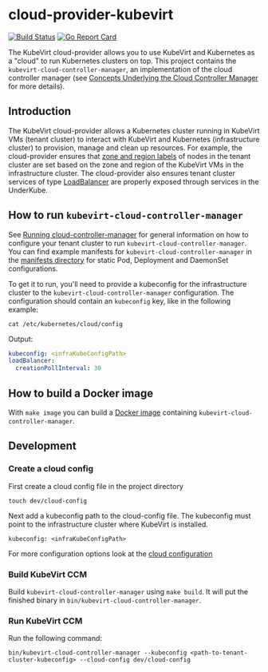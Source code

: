# cloud-provider-kubevirt
[![Build Status](https://travis-ci.org/kubevirt/cloud-provider-kubevirt.svg?branch=master)](https://travis-ci.org/kubevirt/cloud-provider-kubevirt)
[![Go Report Card](https://goreportcard.com/badge/github.com/kubevirt/cloud-provider-kubevirt)](https://goreportcard.com/report/github.com/kubevirt/cloud-provider-kubevirt)

The KubeVirt cloud-provider allows you to use KubeVirt and Kubernetes as a "cloud" to run Kubernetes clusters on top.
This project contains the `kubevirt-cloud-controller-manager`, an implementation of the cloud controller manager (see
[Concepts Underlying the Cloud Controller Manager](https://kubernetes.io/docs/concepts/architecture/cloud-controller/)
for more details).

## Introduction
The KubeVirt cloud-provider allows a Kubernetes cluster running in KubeVirt VMs (tenant cluster) to
interact with KubeVirt and Kubernetes (infrastructure cluster) to provision, manage and clean up resources. For example, the
cloud-provider ensures that [zone and region
labels](https://kubernetes.io/docs/reference/kubernetes-api/labels-annotations-taints/#failure-domainbetakubernetesiozone)
of nodes in the tenant cluster are set based on the zone and region of the KubeVirt VMs in the infrastructure cluster.
The cloud-provider also ensures tenant cluster services of type
[LoadBalancer](https://kubernetes.io/docs/concepts/services-networking/service/#loadbalancer) are properly exposed
through services in the UnderKube.

## How to run `kubevirt-cloud-controller-manager`
See [Running cloud-controller-manager](https://kubernetes.io/docs/tasks/administer-cluster/running-cloud-controller/#running-cloud-controller-manager)
for general information on how to configure your tenant cluster to run `kubevirt-cloud-controller-manager`. You can
find example manifests for `kubevirt-cloud-controller-manager` in the [manifests directory](cluster/manifests) for
static Pod, Deployment and DaemonSet configurations.

To get it to run, you'll need to provide a kubeconfig for the infrastructure cluster to the `kubevirt-cloud-controller-manager` configuration.
The configuration should contain an `kubeconfig` key, like in the following example:
```shell
cat /etc/kubernetes/cloud/config
```
Output:
```yaml
kubeconfig: <infraKubeConfigPath>
loadBalancer:
  creationPollInterval: 30
```

## How to build a Docker image
With `make image` you can build a [Docker image](build/images/kubevirt-cloud-controller-manager) containing `kubevirt-cloud-controller-manager`.

## Development
### Create a cloud config
First create a cloud config file in the project directory
```shell
touch dev/cloud-config
```
Next add a kubeconfig path to the cloud-config file.
The kubeconfig must point to the infrastructure cluster where KubeVirt is installed.
```shell
kubeconfig: <infraKubeConfigPath>
```
For more configuration options look at the
[cloud configuration](https://github.com/kubevirt/cloud-provider-kubevirt/blob/main/pkg/cloudprovider/kubevirt/cloud.go#L30) 

### Build KubeVirt CCM
Build `kubevirt-cloud-controller-manager` using `make build`. It will put the finished binary in
`bin/kubevirt-cloud-controller-manager`. 

### Run KubeVirt CCM
Run the following command:
```shell
bin/kubevirt-cloud-controller-manager --kubeconfig <path-to-tenant-cluster-kubeconfig> --cloud-config dev/cloud-config 
```